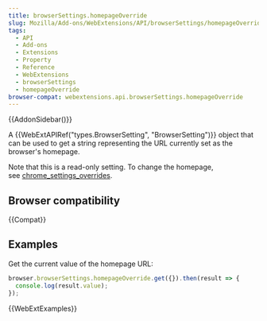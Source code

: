 ```yaml
---
title: browserSettings.homepageOverride
slug: Mozilla/Add-ons/WebExtensions/API/browserSettings/homepageOverride
tags:
  - API
  - Add-ons
  - Extensions
  - Property
  - Reference
  - WebExtensions
  - browserSettings
  - homepageOverride
browser-compat: webextensions.api.browserSettings.homepageOverride
---
```

{{AddonSidebar()}}

A {{WebExtAPIRef("types.BrowserSetting", "BrowserSetting")}} object that can be used to get a string representing the URL currently set as the browser's homepage.

Note that this is a read-only setting. To change the homepage, see [chrome_settings_overrides](/en-US/docs/Mozilla/Add-ons/WebExtensions/manifest.json/chrome_settings_overrides).

## Browser compatibility

{{Compat}}

## Examples

Get the current value of the homepage URL:

```js
browser.browserSettings.homepageOverride.get({}).then(result => {
  console.log(result.value);
});
```

{{WebExtExamples}}

